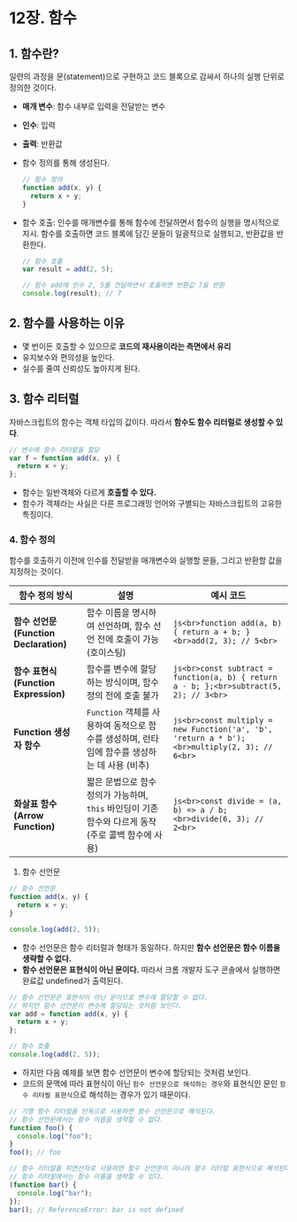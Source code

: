 # 12장. 함수

## 1. 함수란?

일련의 과정을 문(statement)으로 구현하고 코드 블록으로 감싸서 하나의 실행 단위로 정의한 것이다.

- **매개 변수**: 함수 내부로 입력을 전달받는 변수
- **인수**: 입력
- **출력**: 반환값
- 함수 정의를 통해 생성된다.

  ```jsx
  // 함수 정의
  function add(x, y) {
    return x + y;
  }
  ```

- 함수 호출: 인수를 매개변수를 통해 함수에 전달하면서 함수의 실행을 명시적으로 지시. 함수를 호출하면 코드 블록에 담긴 문들이 일괄적으로 실행되고, 반환값을 반환한다.

  ```jsx
  // 함수 호출
  var result = add(2, 5);

  // 함수 add에 인수 2, 5를 전달하면서 호출하면 반환값 7을 반환
  console.log(result); // 7
  ```

## 2. 함수를 사용하는 이유

- 몇 번이든 호출할 수 있으므로 **코드의 재사용이라는 측면에서 유리**
- 유지보수와 편의성을 높인다.
- 실수를 줄여 신뢰성도 높아지게 된다.

## 3. 함수 리터럴

자바스크립트의 함수는 객체 타입의 값이다. 따라서 **함수도 함수 리터럴로 생성할 수 있다**.

```jsx
// 변수에 함수 리터럴을 할당
var f = function add(x, y) {
  return x + y;
};
```

- 함수는 일반객체와 다르게 **호출할 수 있다.**
- 함수가 객체라는 사실은 다른 프로그래밍 언어와 구별되는 자바스크립트의 고유한 특징이다.

### 4. 함수 정의

함수를 호출하기 이전에 인수를 전달받을 매개변수와 실행할 문들, 그리고 반환할 값을 지정하는 것이다.

| 함수 정의 방식                         | 설명                                                                                                | 예시 코드                                                                                    |
| -------------------------------------- | --------------------------------------------------------------------------------------------------- | -------------------------------------------------------------------------------------------- |
| **함수 선언문 (Function Declaration)** | 함수 이름을 명시하여 선언하며, 함수 선언 전에 호출이 가능 (호이스팅)                                | `js<br>function add(a, b) { return a + b; }<br>add(2, 3); // 5<br>`                          |
| **함수 표현식 (Function Expression)**  | 함수를 변수에 할당하는 방식이며, 함수 정의 전에 호출 불가                                           | `js<br>const subtract = function(a, b) { return a - b; };<br>subtract(5, 2); // 3<br>`       |
| **Function 생성자 함수**               | `Function` 객체를 사용하여 동적으로 함수를 생성하며, 런타임에 함수를 생성하는 데 사용 (비추)        | `js<br>const multiply = new Function('a', 'b', 'return a * b');<br>multiply(2, 3); // 6<br>` |
| **화살표 함수 (Arrow Function)**       | 짧은 문법으로 함수 정의가 가능하며, `this` 바인딩이 기존 함수와 다르게 동작 (주로 콜백 함수에 사용) | `js<br>const divide = (a, b) => a / b;<br>divide(6, 3); // 2<br>`                            |

1. 함수 선언문

```jsx
// 함수 선언문
function add(x, y) {
  return x + y;
}

console.log(add(2, 5));
```

- 함수 선언문은 함수 리터럴과 형태가 동일하다. 하지만 **함수 선언문은 함수 이름을 생략할 수 없다.**
- **함수 선언문은 표현식이 아닌 문이다.** 따라서 크롬 개발자 도구 콘솔에서 실행하면 완료값 undefined가 출력된다.

```jsx
// 함수 선언문은 표현식이 아닌 문이므로 변수에 할당할 수 없다.
// 하지만 함수 선언문이 변수에 할당되는 것처럼 보인다.
var add = function add(x, y) {
  return x + y;
};

// 함수 호출
console.log(add(2, 5));
```

- 하지만 다음 예제를 보면 함수 선언문이 변수에 할당되는 것처럼 보인다.
- 코드의 문맥에 따라 표현식이 아닌 `함수 선언문으로 해석하는 경우`와 표현식인 문인 `함수 리터럴 표현식`으로 해석하는 경우가 있기 때문이다.

```jsx
// 기명 함수 리터럴을 단독으로 사용하면 함수 선언문으로 해석된다.
// 함수 선언문에서는 함수 이름을 생략할 수 없다.
function foo() {
  console.log("foo");
}
foo(); // foo

// 함수 리터럴을 피연산자로 사용하면 함수 선언문이 아니라 함수 리터럴 표현식으로 해석된다.
// 함수 리터럴에서는 함수 이름을 생략할 수 있다.
(function bar() {
  console.log("bar");
});
bar(); // ReferenceError: bar is not defined
```

